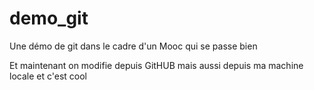 demo_git
========

Une démo de git dans le cadre d'un Mooc qui se passe bien

Et maintenant on modifie depuis GitHUB
mais aussi depuis ma machine locale et c'est cool
